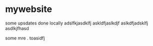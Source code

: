# mywebsite

some upsdates done locally
adslfkjasdklfj
askldfjaslkdjf
aslkdfjadsklfj
asdlkjfhasd

some mre . toasidfj

